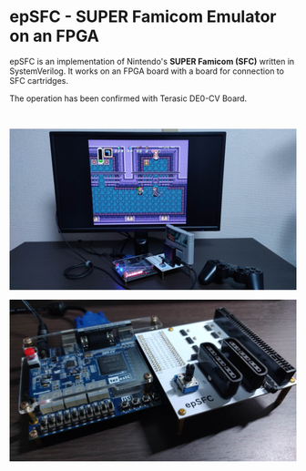 # epSFC - SUPER Famicom Emulator on an FPGA

epSFC is an implementation of Nintendo's __SUPER Famicom (SFC)__ written in SystemVerilog.
It works on an FPGA board with a board for connection to SFC cartridges.

The operation has been confirmed with Terasic DE0-CV Board.

<br>

![Playing The Legend of Zelda: A Link to the Past](images/playing_zelda.jpg "Playing The Legend of Zelda: A Link to the Past (1991, Nintendo)")

![Terasic DE0-CV and my own board for connecting the FPGA and SFC cartridges](images/board.jpg "Terasic DE0-CV and my own board for connecting the FPGA and SFC cartridges")
